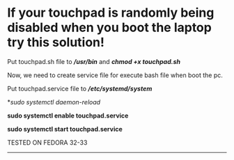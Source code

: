 # If your touchpad is randomly being disabled when you boot the laptop try this solution!


Put touchpad.sh file to ***/usr/bin*** and ***chmod +x touchpad.sh*** 

Now, we need to create service file for execute bash file when boot the pc.

Put touchpad.service file to ***/etc/systemd/system***


**sudo systemctl daemon-reload*

**sudo systemctl enable touchpad.service**

**sudo systemctl start touchpad.service**

TESTED ON FEDORA 32-33
***********************************************************************************************
